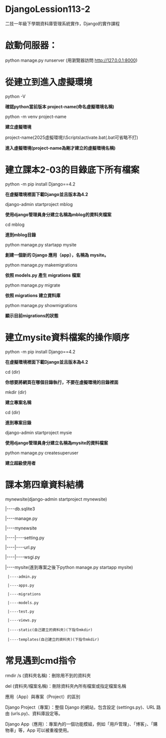 # DjangoLession113-2
二技一年級下學期資料庫管理系統實作，Django的實作課程

# 啟動伺服器：
python manage.py runserver 
(用瀏覽器訪問 http://127.0.0.1:8000)


# 從建立到進入虛擬環境
python -V 

**確認python當前版本 project-name(命名虛擬環境名稱)**

python -m venv project-name

**建立虛擬環境**

project-name(2025虛擬環境)\Scripts\activate.bat(.bat可省略不打)

**進入虛擬環境(project-name為剛才建立的虛擬環境名稱)**

# 建立課本2-03的目錄底下所有檔案
python -m pip install Django==4.2

**在虛擬環境裡面下載Django並且版本為4.2**

django-admin startproject mblog

**使用django管理員身分建立名稱為mblog的資料夾檔案**

cd mblog

**進到mblog目錄**

python manage.py startapp mysite

**創建一個新的 Django 應用（app），名稱為 mysite。**

python manage.py makemigrations

**依照 models.py 產生 migrations 檔案**

python manage.py migrate

**依照 migrations 建立資料庫**

python manage.py showmigrations

**顯示目前migrations的狀態**

# 建立mysite資料檔案的操作順序
python -m pip install Django==4.2

**在虛擬環境裡面下載Django並且版本為4.2**

cd (dir)

**你想要將網頁在哪個目錄執行，不要在虛擬環境的目錄裡面**

mkdir (dir)

**建立專案名稱**

cd (dir)

**進到專案目錄**

django-admin startproject mysie

**使用django管理員身分建立名稱為mysite的資料檔案**

python manage.py createsuperuser

**建立超級使用者**

# 課本第四章資料結構

mynewsite(django-admin startproject mynewsite)

|----db.sqlite3

|----manage.py

|----mynewsite

|----|----setting.py

|----|----url.py

|----|----wsgi.py

|----mysite(進到專案之後下python manage.py startapp mysite)

     |----admin.py

     |----apps.py

     |----migrations

     |----models.py

     |----test.py

     |----views.py

     |----static(自己建立的資料夾)(下指令mkdir)

     |----templates(自己建立的資料夾)(下指令mkdir)
# 常見遇到cmd指令

rmdir /s (資料夾名稱)：刪除用不到的資料夾

del (資料夾/檔案名稱)：刪除資料夾內所有檔案或指定檔案名稱

應用（App）與專案（Project）的區別

Django Project（專案）：整個 Django 的網站，包含設定 (settings.py)、URL 路由 (urls.py)、資料庫設定等。

Django App（應用）：專案內的一個功能模組，例如「用戶管理」、「博客」、「購物車」等，App 可以被重複使用。